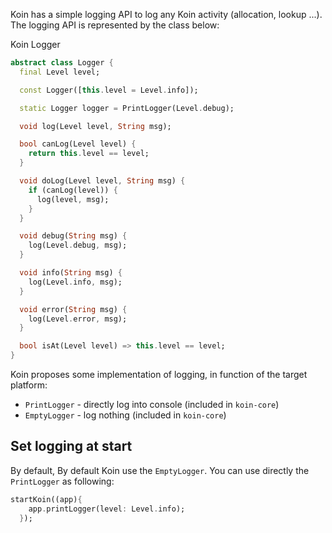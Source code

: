 
Koin has a simple logging API to log any Koin activity (allocation, lookup ...). The logging API is represented by the class below:

Koin Logger

```dart
abstract class Logger {
  final Level level;

  const Logger([this.level = Level.info]);

  static Logger logger = PrintLogger(Level.debug);

  void log(Level level, String msg);

  bool canLog(Level level) {
    return this.level == level;
  }

  void doLog(Level level, String msg) {
    if (canLog(level)) {
      log(level, msg);
    }
  }

  void debug(String msg) {
    log(Level.debug, msg);
  }

  void info(String msg) {
    log(Level.info, msg);
  }

  void error(String msg) {
    log(Level.error, msg);
  }

  bool isAt(Level level) => this.level == level;
}
```

Koin proposes some implementation of logging, in function of the target platform:

* `PrintLogger` - directly log into console (included in `koin-core`)
* `EmptyLogger` - log nothing (included in `koin-core`)

## Set logging at start

By default, By default Koin use the `EmptyLogger`. You can use directly the `PrintLogger` as following:

```dart
startKoin((app){
    app.printLogger(level: Level.info);
  });
```


